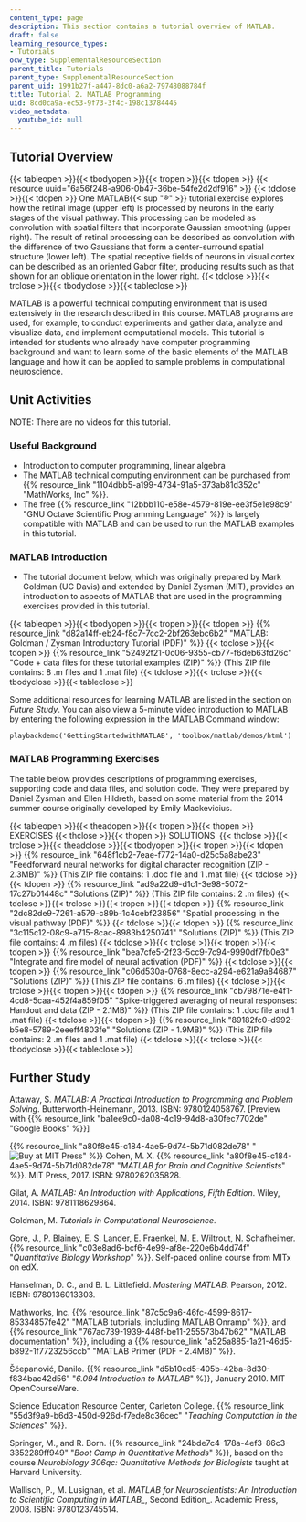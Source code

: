 ```yaml
---
content_type: page
description: This section contains a tutorial overview of MATLAB.
draft: false
learning_resource_types:
- Tutorials
ocw_type: SupplementalResourceSection
parent_title: Tutorials
parent_type: SupplementalResourceSection
parent_uid: 1991b27f-a447-8dc0-a6a2-79748088784f
title: Tutorial 2. MATLAB Programming
uid: 8cd0ca9a-ec53-9f73-3f4c-198c13784445
video_metadata:
  youtube_id: null
---
```

## Tutorial Overview

{{< tableopen >}}{{< tbodyopen >}}{{< tropen >}}{{< tdopen >}}
{{< resource uuid="6a56f248-a906-0b47-36be-54fe2d2df916" >}}
{{< tdclose >}}{{< tdopen >}}
One MATLAB{{< sup "®" >}} tutorial exercise explores how the retinal image (upper left) is processed by neurons in the early stages of the visual pathway. This processing can be modeled as convolution with spatial filters that incorporate Gaussian smoothing (upper right). The result of retinal processing can be described as convolution with the difference of two Gaussians that form a center-surround spatial structure (lower left). The spatial receptive fields of neurons in visual cortex can be described as an oriented Gabor filter, producing results such as that shown for an oblique orientation in the lower right.
{{< tdclose >}}{{< trclose >}}{{< tbodyclose >}}{{< tableclose >}}

MATLAB is a powerful technical computing environment that is used extensively in the research described in this course. MATLAB programs are used, for example, to conduct experiments and gather data, analyze and visualize data, and implement computational models. This tutorial is intended for students who already have computer programming background and want to learn some of the basic elements of the MATLAB language and how it can be applied to sample problems in computational neuroscience.

## Unit Activities

NOTE: There are no videos for this tutorial.

### Useful Background

- Introduction to computer programming, linear algebra
- The MATLAB technical computing environment can be purchased from {{% resource_link "1104dbb5-a199-4734-91a5-373ab81d352c" "MathWorks, Inc" %}}.
- The free {{% resource_link "12bbb110-e58e-4579-819e-ee3f5e1e98c9" "GNU Octave Scientific Programming Language" %}} is largely compatible with MATLAB and can be used to run the MATLAB examples in this tutorial.

### MATLAB Introduction

- The tutorial document below, which was originally prepared by Mark Goldman (UC Davis) and extended by Daniel Zysman (MIT), provides an introduction to aspects of MATLAB that are used in the programming exercises provided in this tutorial.

{{< tableopen >}}{{< tbodyopen >}}{{< tropen >}}{{< tdopen >}}
{{% resource_link "d82a14ff-eb24-f8c7-7cc2-2bf263ebc6b2" "MATLAB: Goldman / Zysman Introductory Tutorial (PDF)" %}}
{{< tdclose >}}{{< tdopen >}}
{{% resource_link "52492f21-0c06-9355-cb77-f6deb63fd26c" "Code + data files for these tutorial examples (ZIP)" %}} (This ZIP file contains: 8 .m files and 1 .mat file)
{{< tdclose >}}{{< trclose >}}{{< tbodyclose >}}{{< tableclose >}}

Some additional resources for learning MATLAB are listed in the section on *Future Study*. You can also view a 5-minute video introduction to MATLAB by entering the following expression in the MATLAB Command window:

`playbackdemo('GettingStartedwithMATLAB', 'toolbox/matlab/demos/html')`

### MATLAB Programming Exercises

The table below provides descriptions of programming exercises, supporting code and data files, and solution code. They were prepared by Daniel Zysman and Ellen Hildreth, based on some material from the 2014 summer course originally developed by Emily Mackevicius.

{{< tableopen >}}{{< theadopen >}}{{< tropen >}}{{< thopen >}}
EXERCISES
{{< thclose >}}{{< thopen >}}
SOLUTIONS 
{{< thclose >}}{{< trclose >}}{{< theadclose >}}{{< tbodyopen >}}{{< tropen >}}{{< tdopen >}}
{{% resource_link "648f1cb2-7eae-f772-14a0-d25c5a8abe23" "Feedforward neural networks for digital character recognition (ZIP - 2.3MB)" %}} (This ZIP file contains: 1 .doc file and 1 .mat file)
{{< tdclose >}}{{< tdopen >}}
{{% resource_link "ad9a22d9-d1c1-3e98-5072-17c27b01448c" "Solutions (ZIP)" %}} (This ZIP file contains: 2 .m files)
{{< tdclose >}}{{< trclose >}}{{< tropen >}}{{< tdopen >}}
{{% resource_link "2dc82de9-7261-a579-c89b-1c4cebf23856" "Spatial processing in the visual pathway (PDF)" %}}
{{< tdclose >}}{{< tdopen >}}
{{% resource_link "3c115c12-08c9-a715-8cac-8983b4250741" "Solutions (ZIP)" %}} (This ZIP file contains: 4 .m files)
{{< tdclose >}}{{< trclose >}}{{< tropen >}}{{< tdopen >}}
{{% resource_link "bea7cfe5-2f23-5cc9-7c94-9990df7fb0e3" "Integrate and fire model of neural activation (PDF)" %}}
{{< tdclose >}}{{< tdopen >}}
{{% resource_link "c06d530a-0768-8ecc-a294-e621a9a84687" "Solutions (ZIP)" %}} (This ZIP file contains: 6 .m files)
{{< tdclose >}}{{< trclose >}}{{< tropen >}}{{< tdopen >}}
{{% resource_link "cb79871e-e4f1-4cd8-5caa-452f4a859f05" "Spike-triggered averaging of neural responses: Handout and data (ZIP - 2.1MB)" %}} (This ZIP file contains: 1 .doc file and 1 .mat file)
{{< tdclose >}}{{< tdopen >}}
{{% resource_link "89182fc0-d992-b5e8-5789-2eeeff4803fe" "Solutions (ZIP - 1.9MB)" %}} (This ZIP file contains: 2 .m files and 1 .mat file)
{{< tdclose >}}{{< trclose >}}{{< tbodyclose >}}{{< tableclose >}}

## Further Study

Attaway, S. *MATLAB: A Practical Introduction to Programming and Problem Solving*. Butterworth-Heinemann, 2013. ISBN: 9780124058767. \[Preview with {{% resource_link "ba1ee9c0-da08-4c19-94d8-a30fec7702de" "Google Books" %}}\]

{{% resource_link "a80f8e45-c184-4ae5-9d74-5b71d082de78" "![Buy at MIT Press](/images/mp_logo.gif)" %}} Cohen, M. X. {{% resource_link "a80f8e45-c184-4ae5-9d74-5b71d082de78" "*MATLAB for Brain and Cognitive Scientists*" %}}. MIT Press, 2017. ISBN: 9780262035828.

Gilat, A. *MATLAB: An Introduction with Applications, Fifth Edition*. Wiley, 2014. ISBN: 9781118629864.

Goldman, M. *Tutorials in Computational Neuroscience*.

Gore, J., P. Blainey, E. S. Lander, E. Fraenkel, M. E. Wiltrout, N. Schafheimer. {{% resource_link "c03e8ad6-bcf6-4e99-af8e-220e6b4dd74f" "*Quantitative Biology Workshop*" %}}. Self-paced online course from MITx on edX.

Hanselman, D. C., and B. L. Littlefield. *Mastering MATLAB*. Pearson, 2012. ISBN: 9780136013303.

Mathworks, Inc. {{% resource_link "87c5c9a6-46fc-4599-8617-85334857fe42" "MATLAB tutorials, including MATLAB Onramp" %}}, and {{% resource_link "767ac739-1939-448f-be11-255573b47b62" "MATLAB documentation" %}}, including a {{% resource_link "a525a885-1a21-46d5-b892-1f7723256ccb" "MATLAB Primer (PDF - 2.4MB)" %}}.

Šćepanović, Danilo. {{% resource_link "d5b10cd5-405b-42ba-8d30-f834bac42d56" "*6.094 Introduction to MATLAB*" %}}, January 2010. MIT OpenCourseWare.

Science Education Resource Center, Carleton College. {{% resource_link "55d3f9a9-b6d3-450d-926d-f7ede8c36cec" "*Teaching Computation in the Sciences*" %}}.

Springer, M., and R. Born. {{% resource_link "24bde7c4-178a-4ef3-86c3-3352289ff949" "*Boot Camp in Quantitative Methods*" %}}, based on the course *Neurobiology 306qc: Quantitative Methods for Biologists* taught at Harvard University.

Wallisch, P., M. Lusignan, et al. *MATLAB for Neuroscientists: An Introduction to Scientific Computing in MATLAB\_*, Second Edition\_. Academic Press, 2008. ISBN: 9780123745514.